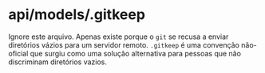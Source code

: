 # api/models/.gitkeep

Ignore este arquivo. Apenas existe porque o `git` se recusa a enviar diretórios vázios para um servidor remoto. `.gitkeep` é uma convenção não-oficial que surgiu como uma solução alternativa para pessoas que não discriminam diretórios vazios.



<docmeta name="displayName" value=".gitkeep">
